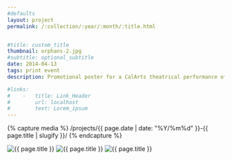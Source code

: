 ```yaml
---
#defaults
layout: project
permalink: /:collection/:year/:month/:title.html


#title: custom_title
thumbnail: orphans-2.jpg
#subtitle: optional_subtitle
date: 2014-04-13
tags: print event
description: Promotional poster for a CalArts theatrical performance of Lyle Kessler's "Orphans." The story is one of childhood bereavement and abandonment and the resulting loss of innocence.

#links:
#    -   title: Link_Header
#        url: localhost
#        text: Lorem_ipsum
---
```


<!-- set project media path -->
{% capture media %}
    /projects/{{ page.date | date: "%Y/%m%d" }}-{{ page.title | slugify }}/
{% endcapture %}
<!-- end -->

<!-- media -->
<img class="span8" src="{{media|strip}}orphans-1.jpg" alt="{{ page.title }}">
<img class="span8" src="{{media|strip}}orphans-2.jpg" alt="{{ page.title }}">
<img class="span8" src="{{media|strip}}orphans-3.jpg" alt="{{ page.title }}">
